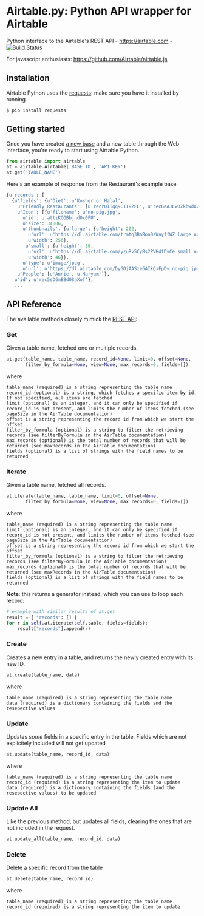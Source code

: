 # Airtable.py: Python API wrapper for Airtable

Python interface to the Airtable's REST API - https://airtable.com - [![Build Status](https://travis-ci.org/josephbestjames/airtable.py.svg?branch=master)](https://travis-ci.org/josephbestjames/airtable.py)

For javascript enthusiasts: https://github.com/Airtable/airtable.js

## Installation

Airtable Python uses the [requests](http://docs.python-requests.org/): make sure you have it installed by running

    $ pip install requests

## Getting started

Once you have created [a new base](https://support.airtable.com/hc/en-us/articles/202576419-Introduction-to-Airtable-bases) and a new table through the Web interface, you're ready to start using Airtable Python.

```python
from airtable import airtable
at = airtable.Airtable('BASE_ID', 'API_KEY')
at.get('TABLE_NAME')
```

Here's an example of response from the Restaurant's example base
```python
{u'records': [
  {u'fields': {u'Diet': u'Kosher or Halal',
    u'Friendly Restaurants': [u'recr0ITqq9C1I92FL', u'recGeAJLw0ZkbwdXZ'],
    u'Icon': [{u'filename': u'no-pig.jpg',
      u'id': u'attzKGOBbjndOx0FU',
      u'size': 34006,
      u'thumbnails': {u'large': {u'height': 202,
        u'url': u'https://dl.airtable.com/trmtq3BaRoa0sWnyffWZ_large_no-pig.jpg',
        u'width': 256},
       u'small': {u'height': 36,
        u'url': u'https://dl.airtable.com/yzuRv5CyRs2PVH4fDvCe_small_no-pig.jpg',
        u'width': 46}},
      u'type': u'image/jpeg',
      u'url': u'https://dl.airtable.com/DyGOjAASze6AIkQxFpDv_no-pig.jpg'}],
    u'People': [u'Annie', u'Maryam']},
   u'id': u'rec5sD6mBBd0SaXof'},
   ...
```

## API Reference

The available methods closely mimick the [REST API](https://airtable.com/api):

### Get
Given a table name, fetched one or multiple records.
```python
at.get(table_name, table_name, record_id=None, limit=0, offset=None,
       filter_by_formula=None, view=None, max_records=0, fields=[])
```
where
```
table_name (required) is a string representing the table name
record_id (optional) is a string, which fetches a specific item by id. If not specified, all items are fetched
limit (optional) is an integer, and it can only be specified if record_id is not present, and limits the number of items fetched (see pageSize in the AirTable documentation)
offset is a string representing the record id from which we start the offset
filter_by_formula (optional) is a string to filter the retrieving records (see filterByFormula in the AirTable documentation)
max_records (optional) is the total number of records that will be returned (see maxRecords in the AirTable documentation)
fields (optional) is a list of strings with the field names to be returned
```



### Iterate

Given a table name, fetched all records.

```python
at.iterate(table_name, table_name, limit=0, offset=None,
       filter_by_formula=None, view=None, max_records=0, fields=[])
```

where

```
table_name (required) is a string representing the table name
limit (optional) is an integer, and it can only be specified if record_id is not present, and limits the number of items fetched (see pageSize in the AirTable documentation)
offset is a string representing the record id from which we start the offset
filter_by_formula (optional) is a string to filter the retrieving records (see filterByFormula in the AirTable documentation)
max_records (optional) is the total number of records that will be returned (see maxRecords in the AirTable documentation)
fields (optional) is a list of strings with the field names to be returned
```

**Note**: this returns a generator instead, which you can use to loop each record:

```python
# example with similar results of at.get
result = { "records": [] }
for r in self.at.iterate(self.table, fields=fields):
    result["records"].append(r)
```

### Create

Creates a new entry in a table, and returns the newly created entry with its new ID.
```python
at.create(table_name, data)
```
where
```
table_name (required) is a string representing the table name
data (required) is a dictionary containing the fields and the resepective values
```

### Update
Updates *some* fields in a specific entry in the table. Fields which are not explicitely included will not get updated
```python
at.update(table_name, record_id, data)
```
where
```
table_name (required) is a string representing the table name
record_id (required) is a string representing the item to update
data (required) is a dictionary containing the fields (and the resepective values) to be updated
```

### Update All
Like the previous method, but updates all fields, clearing the ones that are not included in the request.
```python
at.update_all(table_name, record_id, data)
```

### Delete
Delete a specific record from the table
```python
at.delete(table_name, record_id)
```
where
```
table_name (required) is a string representing the table name
record_id (required) is a string representing the item to update
```
